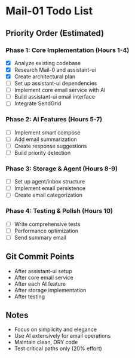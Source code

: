 # Mail-01 Todo List

## Priority Order (Estimated)

### Phase 1: Core Implementation (Hours 1-4)
- [x] Analyze existing codebase
- [x] Research Mail-0 and assistant-ui
- [x] Create architectural plan
- [ ] Set up assistant-ui dependencies
- [ ] Implement core email service with AI
- [ ] Build assistant-ui email interface
- [ ] Integrate SendGrid

### Phase 2: AI Features (Hours 5-7)
- [ ] Implement smart compose
- [ ] Add email summarization
- [ ] Create response suggestions
- [ ] Build priority detection

### Phase 3: Storage & Agent (Hours 8-9)
- [ ] Set up agent/inbox structure
- [ ] Implement email persistence
- [ ] Create email categorization

### Phase 4: Testing & Polish (Hours 10)
- [ ] Write comprehensive tests
- [ ] Performance optimization
- [ ] Send summary email

## Git Commit Points
- After assistant-ui setup
- After core email service
- After each AI feature
- After storage implementation
- After testing

## Notes
- Focus on simplicity and elegance
- Use AI extensively for email operations
- Maintain clean, DRY code
- Test critical paths only (20% effort)
